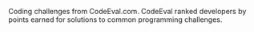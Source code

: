 Coding challenges from CodeEval.com. CodeEval ranked developers by points earned for solutions to common programming challenges.
